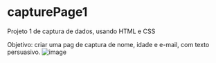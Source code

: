 # capturePage1
Projeto 1 de captura de dados, usando HTML e CSS

Objetivo:
criar uma pag de captura de nome, idade e e-mail, com texto persuasivo.
![image](https://user-images.githubusercontent.com/87935531/190862012-2094aa02-bc3f-4fc5-afe6-440aa69312e9.png)
